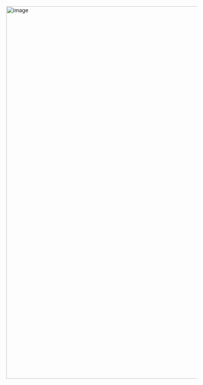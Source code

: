 <img width="1279" height="983" alt="image" src="https://github.com/user-attachments/assets/ec25ab8e-63fe-4636-a74e-7a64f94a8192" />
